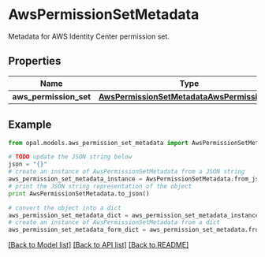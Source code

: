 # AwsPermissionSetMetadata

Metadata for AWS Identity Center permission set.

## Properties

Name | Type | Description | Notes
------------ | ------------- | ------------- | -------------
**aws_permission_set** | [**AwsPermissionSetMetadataAwsPermissionSet**](AwsPermissionSetMetadataAwsPermissionSet.md) |  | 

## Example

```python
from opal.models.aws_permission_set_metadata import AwsPermissionSetMetadata

# TODO update the JSON string below
json = "{}"
# create an instance of AwsPermissionSetMetadata from a JSON string
aws_permission_set_metadata_instance = AwsPermissionSetMetadata.from_json(json)
# print the JSON string representation of the object
print AwsPermissionSetMetadata.to_json()

# convert the object into a dict
aws_permission_set_metadata_dict = aws_permission_set_metadata_instance.to_dict()
# create an instance of AwsPermissionSetMetadata from a dict
aws_permission_set_metadata_form_dict = aws_permission_set_metadata.from_dict(aws_permission_set_metadata_dict)
```
[[Back to Model list]](../README.md#documentation-for-models) [[Back to API list]](../README.md#documentation-for-api-endpoints) [[Back to README]](../README.md)


